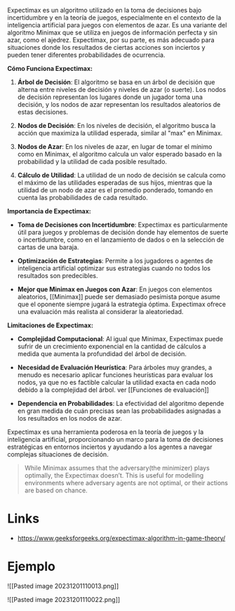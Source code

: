 Expectimax es un algoritmo utilizado en la toma de decisiones bajo incertidumbre y en la teoría de juegos, especialmente en el contexto de la inteligencia artificial para juegos con elementos de azar. Es una variante del algoritmo Minimax que se utiliza en juegos de información perfecta y sin azar, como el ajedrez. Expectimax, por su parte, es más adecuado para situaciones donde los resultados de ciertas acciones son inciertos y pueden tener diferentes probabilidades de ocurrencia.

**Cómo Funciona Expectimax:**

1. **Árbol de Decisión**: El algoritmo se basa en un árbol de decisión que alterna entre niveles de decisión y niveles de azar (o suerte). Los nodos de decisión representan los lugares donde un jugador toma una decisión, y los nodos de azar representan los resultados aleatorios de estas decisiones.
    
2. **Nodos de Decisión**: En los niveles de decisión, el algoritmo busca la acción que maximiza la utilidad esperada, similar al "max" en Minimax.
    
3. **Nodos de Azar**: En los niveles de azar, en lugar de tomar el mínimo como en Minimax, el algoritmo calcula un valor esperado basado en la probabilidad y la utilidad de cada posible resultado.
    
4. **Cálculo de Utilidad**: La utilidad de un nodo de decisión se calcula como el máximo de las utilidades esperadas de sus hijos, mientras que la utilidad de un nodo de azar es el promedio ponderado, tomando en cuenta las probabilidades de cada resultado.
    

**Importancia de Expectimax:**

- **Toma de Decisiones con Incertidumbre**: Expectimax es particularmente útil para juegos y problemas de decisión donde hay elementos de suerte o incertidumbre, como en el lanzamiento de dados o en la selección de cartas de una baraja.
    
- **Optimización de Estrategias**: Permite a los jugadores o agentes de inteligencia artificial optimizar sus estrategias cuando no todos los resultados son predecibles.
    
- **Mejor que Minimax en Juegos con Azar**: En juegos con elementos aleatorios, [[Minimax]] puede ser demasiado pesimista porque asume que el oponente siempre jugará la estrategia óptima. Expectimax ofrece una evaluación más realista al considerar la aleatoriedad.
    

**Limitaciones de Expectimax:**

- **Complejidad Computacional**: Al igual que Minimax, Expectimax puede sufrir de un crecimiento exponencial en la cantidad de cálculos a medida que aumenta la profundidad del árbol de decisión.
    
- **Necesidad de Evaluación Heurística**: Para árboles muy grandes, a menudo es necesario aplicar funciones heurísticas para evaluar los nodos, ya que no es factible calcular la utilidad exacta en cada nodo debido a la complejidad del árbol. ver [[Funciones de evaluación]]
    
- **Dependencia en Probabilidades**: La efectividad del algoritmo depende en gran medida de cuán precisas sean las probabilidades asignadas a los resultados en los nodos de azar.


Expectimax es una herramienta poderosa en la teoría de juegos y la inteligencia artificial, proporcionando un marco para la toma de decisiones estratégicas en entornos inciertos y ayudando a los agentes a navegar complejas situaciones de decisión.

> While Minimax assumes that the adversary(the minimizer) plays optimally, the Expectimax doesn’t. This is useful for modelling environments where adversary agents are not optimal, or their actions are based on chance.


# Links

- https://www.geeksforgeeks.org/expectimax-algorithm-in-game-theory/


# Ejemplo

![[Pasted image 20231201110013.png]]

![[Pasted image 20231201110022.png]]
